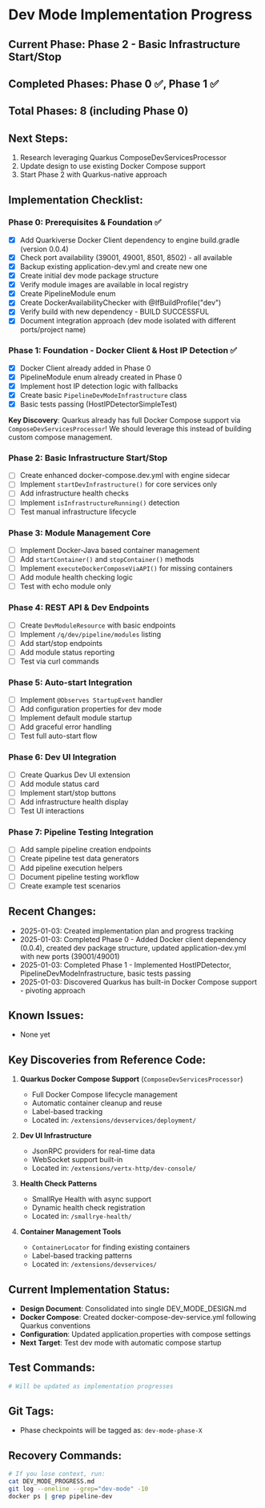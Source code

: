 # Dev Mode Implementation Progress

## Current Phase: Phase 2 - Basic Infrastructure Start/Stop
## Completed Phases: Phase 0 ✅, Phase 1 ✅
## Total Phases: 8 (including Phase 0)

## Next Steps:
1. Research leveraging Quarkus ComposeDevServicesProcessor
2. Update design to use existing Docker Compose support
3. Start Phase 2 with Quarkus-native approach

## Implementation Checklist:

### Phase 0: Prerequisites & Foundation ✅
- [x] Add Quarkiverse Docker Client dependency to engine build.gradle (version 0.0.4)
- [x] Check port availability (39001, 49001, 8501, 8502) - all available
- [x] Backup existing application-dev.yml and create new one
- [x] Create initial dev mode package structure
- [x] Verify module images are available in local registry
- [x] Create PipelineModule enum
- [x] Create DockerAvailabilityChecker with @IfBuildProfile("dev")
- [x] Verify build with new dependency - BUILD SUCCESSFUL
- [x] Document integration approach (dev mode isolated with different ports/project name)

### Phase 1: Foundation - Docker Client & Host IP Detection ✅
- [x] Docker Client already added in Phase 0
- [x] PipelineModule enum already created in Phase 0
- [x] Implement host IP detection logic with fallbacks
- [x] Create basic `PipelineDevModeInfrastructure` class
- [x] Basic tests passing (HostIPDetectorSimpleTest)

**Key Discovery**: Quarkus already has full Docker Compose support via `ComposeDevServicesProcessor`! 
We should leverage this instead of building custom compose management.

### Phase 2: Basic Infrastructure Start/Stop
- [ ] Create enhanced docker-compose.dev.yml with engine sidecar
- [ ] Implement `startDevInfrastructure()` for core services only
- [ ] Add infrastructure health checks
- [ ] Implement `isInfrastructureRunning()` detection
- [ ] Test manual infrastructure lifecycle

### Phase 3: Module Management Core
- [ ] Implement Docker-Java based container management
- [ ] Add `startContainer()` and `stopContainer()` methods
- [ ] Implement `executeDockerComposeViaAPI()` for missing containers
- [ ] Add module health checking logic
- [ ] Test with echo module only

### Phase 4: REST API & Dev Endpoints
- [ ] Create `DevModuleResource` with basic endpoints
- [ ] Implement `/q/dev/pipeline/modules` listing
- [ ] Add start/stop endpoints
- [ ] Add module status reporting
- [ ] Test via curl commands

### Phase 5: Auto-start Integration
- [ ] Implement `@Observes StartupEvent` handler
- [ ] Add configuration properties for dev mode
- [ ] Implement default module startup
- [ ] Add graceful error handling
- [ ] Test full auto-start flow

### Phase 6: Dev UI Integration
- [ ] Create Quarkus Dev UI extension
- [ ] Add module status card
- [ ] Implement start/stop buttons
- [ ] Add infrastructure health display
- [ ] Test UI interactions

### Phase 7: Pipeline Testing Integration
- [ ] Add sample pipeline creation endpoints
- [ ] Create pipeline test data generators
- [ ] Add pipeline execution helpers
- [ ] Document pipeline testing workflow
- [ ] Create example test scenarios

## Recent Changes:
- 2025-01-03: Created implementation plan and progress tracking
- 2025-01-03: Completed Phase 0 - Added Docker client dependency (0.0.4), created dev package structure, updated application-dev.yml with new ports (39001/49001)
- 2025-01-03: Completed Phase 1 - Implemented HostIPDetector, PipelineDevModeInfrastructure, basic tests passing
- 2025-01-03: Discovered Quarkus has built-in Docker Compose support - pivoting approach

## Known Issues:
- None yet

## Key Discoveries from Reference Code:
1. **Quarkus Docker Compose Support** (`ComposeDevServicesProcessor`)
   - Full Docker Compose lifecycle management
   - Automatic container cleanup and reuse
   - Label-based tracking
   - Located in: `/extensions/devservices/deployment/`

2. **Dev UI Infrastructure** 
   - JsonRPC providers for real-time data
   - WebSocket support built-in
   - Located in: `/extensions/vertx-http/dev-console/`

3. **Health Check Patterns**
   - SmallRye Health with async support
   - Dynamic health check registration
   - Located in: `/smallrye-health/`

4. **Container Management Tools**
   - `ContainerLocator` for finding existing containers
   - Label-based tracking patterns
   - Located in: `/extensions/devservices/`

## Current Implementation Status:
- **Design Document**: Consolidated into single DEV_MODE_DESIGN.md
- **Docker Compose**: Created docker-compose-dev-service.yml following Quarkus conventions
- **Configuration**: Updated application.properties with compose settings
- **Next Target**: Test dev mode with automatic compose startup

## Test Commands:
```bash
# Will be updated as implementation progresses
```

## Git Tags:
- Phase checkpoints will be tagged as: `dev-mode-phase-X`

## Recovery Commands:
```bash
# If you lose context, run:
cat DEV_MODE_PROGRESS.md
git log --oneline --grep="dev-mode" -10
docker ps | grep pipeline-dev
```
